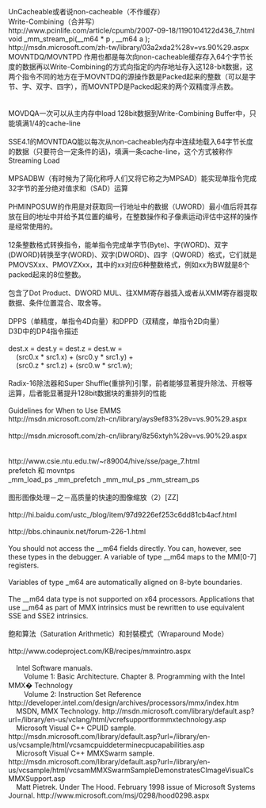 <p>UnCacheable或者说non-cacheable（不作缓存）<br />Write-Combining（合并写）<br />http://www.pcinlife.com/article/cpumb/2007-09-18/1190104122d436_7.html<br />void _mm_stream_pi(__m64 * p , __m64 a );<br />http://msdn.microsoft.com/zh-tw/library/03a2xda2%28v=vs.90%29.aspx<br />MOVNTDQ/MOVNTPD 作用也都是每次向non-cacheable缓存存入64个字节长度的数据再以Write-Combining的方式向指定的内存地址存入这128-bit数据，这两个指令不同的地方在于MOVNTDQ的源操作数是Packed起来的整数（可以是字节、字、双字、四字），而MOVNTPD是Packed起来的两个双精度浮点数。<br /><br /><br />MOVDQA一次可以从主内存中load 128bit数据到Write-Combining Buffer中，只能填满1/4的cache-line<br /><br />SSE4.1的MOVNTDAQ能以每次从non-cacheable内存中连续地载入64字节长度的数据（只要符合一定条件的话)，填满一条cache-line，这个方式被称作Streaming Load<br /><br />MPSADBW（有时候为了简化称呼人们又将它称之为MPSAD）能实现单指令完成32字节的差分绝对值求和（SAD）运算<br /><br />PHMINPOSUW的作用是对获取同一行地址中的数据（UWORD）最小值后将其存放在目的地址中并给予其位置的编号，在整数操作和子像素运动评估中这样的操作是经常使用的。<br /><br />12条整数格式转换指令，能单指令完成单字节(Byte)、字(WORD)、双字(DWORD)转换至字(WORD)、双字(DWORD)、四字（QWORD）格式，它们就是PMOVSXxx、PMOVZXxx，其中的xx对应6种整数格式，例如xx为BW就是8个packed起来的8位整数。<br /><br />包含了Dot Product、DWORD MUL、往XMM寄存器插入或者从XMM寄存器提取数据、条件位置混合、取舍等。<br /><br />DPPS（单精度，单指令4D向量）和DPPD（双精度，单指令2D向量）<br />D3D中的DP4指令描述<br /><br />dest.x = dest.y = dest.z = dest.w =<br />&nbsp;&nbsp;&nbsp; (src0.x * src1.x) + (src0.y * src1.y) +<br />&nbsp;&nbsp;&nbsp; (src0.z * src1.z) + (src0.w * src1.w);<br /><br />Radix-16除法器和Super Shuffle(重排列)引擎，前者能够显著提升除法、开根等运算，后者能显著提升128bit数据块的重排列的性能<br /><br />Guidelines for When to Use EMMS<br />http://msdn.microsoft.com/zh-cn/library/ays9ef83%28v=vs.90%29.aspx<br /><br />http://msdn.microsoft.com/zh-cn/library/8z56xtyh%28v=vs.90%29.aspx<br /><br /><br />http://www.csie.ntu.edu.tw/~r89004/hive/sse/page_7.html<br />prefetch 和 movntps<br />_mm_load_ps _mm_prefetch _mm_mul_ps _mm_stream_ps<br /><br />图形图像处理－之－高质量的快速的图像缩放（2）[ZZ]<br /><br />http://hi.baidu.com/ustc_/blog/item/97d9226ef253c6dd81cb4acf.html<br /><br />http://bbs.chinaunix.net/forum-226-1.html<br /><br />You should not access the __m64 fields directly. You can, however, see these types in the debugger. A variable of type __m64 maps to the MM[0-7] registers.<br /><br />Variables of type _m64 are automatically aligned on 8-byte boundaries.<br /><br />The __m64 data type is not supported on x64 processors. Applications that use __m64 as part of MMX intrinsics must be rewritten to use equivalent SSE and SSE2 intrinsics.<br /><br />飽和算法（Saturation Arithmetic）和封裝模式（Wraparound Mode） <br /><br />http://www.codeproject.com/KB/recipes/mmxintro.aspx<br /><br />&nbsp;&nbsp;&nbsp; Intel Software manuals.<br />&nbsp;&nbsp;&nbsp;&nbsp;&nbsp;&nbsp;&nbsp; Volume 1: Basic Architecture. Chapter 8. Programming with the Intel MMX� Technology<br />&nbsp;&nbsp;&nbsp;&nbsp;&nbsp;&nbsp;&nbsp; Volume 2: Instruction Set Reference http://developer.intel.com/design/archives/processors/mmx/index.htm <br />&nbsp;&nbsp;&nbsp; MSDN, MMX Technology. http://msdn.microsoft.com/library/default.asp?url=/library/en-us/vclang/html/vcrefsupportformmxtechnology.asp<br />&nbsp;&nbsp;&nbsp; Microsoft Visual C++ CPUID sample. http://msdn.microsoft.com/library/default.asp?url=/library/en-us/vcsample/html/vcsamcpuiddeterminecpucapabilities.asp<br />&nbsp;&nbsp;&nbsp; Microsoft Visual C++ MMXSwarm sample. http://msdn.microsoft.com/library/default.asp?url=/library/en-us/vcsample/html/vcsamMMXSwarmSampleDemonstratesCImageVisualCsMMXSupport.asp<br />&nbsp;&nbsp;&nbsp; Matt Pietrek. Under The Hood. February 1998 issue of Microsoft Systems Journal. http://www.microsoft.com/msj/0298/hood0298.aspx </p>